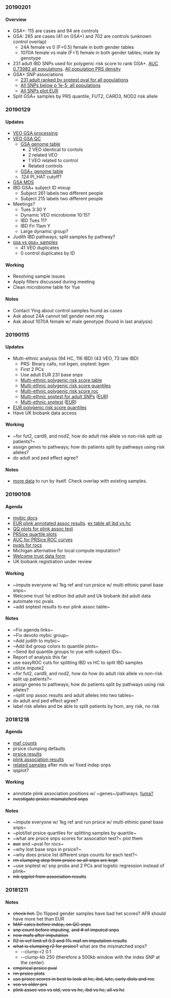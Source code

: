 ### 20190201

#### Overview
* GSA+: 115 are cases and 94 are controls
* GSA: 265 are cases (41 on GSA+) and 702 are controls (unknown control overlap)
    * 24A female vs 0 (F=0.5) female in both gender tables
    * 1070A female vs male (F=1) female in both gender tables; male by genotype
* 231 adult IBD SNPs used for polygenic risk score to rank GSA+. [AUC 0.73982 all populations](https://github.com/samesense/ibd-gwas/blob/master/writeup/plots/all.tpop.prs.roc.png). [All population PRS density](https://github.com/samesense/ibd-gwas/blob/master/writeup/plots/all.tpop.prs.density.png)
* GSA+ SNP associations
    * [231 adult ranked by snptest pval for all populations](https://github.com/samesense/ibd-gwas/blob/master/writeup/tables/adult.all.tpop.assoc.csv)
    * [All SNPs below p 1e-5; all populations](https://github.com/samesense/ibd-gwas/blob/master/writeup/tables/ped.all.tpop.assoc.csv)
    * [All SNPs plot EUR](https://github.com/samesense/ibd-gwas/blob/master/writeup/plots/manhattan.all.png)
* Split GSA+ samples by PRS quantile, FUT2, CARD3, NOD2 risk allele

### 20190129

#### Updates
* [VEO GSA processing](https://github.com/samesense/ibd-gwas/blob/master/writeup/methods.md#veo-gsa-snp-filters)
* [VEO GSA QC](https://github.com/samesense/ibd-gwas/blob/master/writeup/methods.md#veo-gsa-qc)
    * [GSA genome table](https://docs.google.com/spreadsheets/d/1QK4bAMm4bZqctnldZjs5Jwbs1MiOqzWwflRetY1-RW0/edit#gid=301566719)
        * 2 VEO identical to contols
        * 2 related VEO
        * 1 VEO related to control
        * Related controls
    * [GSA+ genome table](https://docs.google.com/spreadsheets/d/1CFsaf5nz1TcppBgqOd4VkWKGRO2t1xmxFcfQC6oYsjw/edit#gid=1911340057)
    * .124 PI_HAT cutoff?
* [GSA MDS](https://github.com/samesense/ibd-gwas/blob/master/writeup/plots/hapmap_mds.gsa.png)  
* IBD GSA+ subject ID mixup
    * Subject 261 labels two different people
    * Subject 215 labels two different people
* Meetings?
    * Tues 3:30 Y
    * Dynamic VEO microbiome 10:15?
    * IBD Tues 11?
    * IBD Fri 11am Y
    * Large dynamic group?
* Judith IBD pathways; split samples by pathway?
* [gsa vs gsa+ samples](https://docs.google.com/spreadsheets/d/1T5TmfiabuY-EuKc16Dmynmtao7TAAqAqU-z_hBAHQnI/edit#gid=186652860)
    * 41 VEO duplicates
    * 0 control duplicates by ID

#### Working
* Resolving sample issues
* Apply filters discussed during meeting
* Clean microbiome table for Yue

#### Notes
* Contact Ying about control samples found as cases
* Ask about 24A cannot tell gender next mtg
* Ask about 1070A female w/ male genotype (found in last analysis)

### 20190115

#### Updates
* Multi-ethnic analysis (94 HC, 116 IBD) (43 VEO, 73 late IBD)
    * PRS: Binary calls, not bgen, snptest: bgen
    * First 2 PCs
    * Use adult EUR 231 base snps
    * [Multi-ethnic polygenic risk score table](tables/prs.tpop.md)
    * [Multi-ethnic polygenic risk score quantiles](plots/all.tpop.prs.quantiles.png)
    * [Multi-ethnic polygenic risk score roc](plots/all.tpop.prs.roc.png)
    * [Multi-ethnic snptest for adult SNPs](tables/adult.all.tpop.assoc.csv) ([EUR](tables/adult.all.eur.assoc.csv))
    * [Multi-ethnic snptest](tables/ped.all.tpop.assoc.csv) ([EUR](tables/ped.all.eur.assoc.csv))
* [EUR polygenic risk score quantiles](plots/all.eur.prs.quantiles.png)
* Have UK biobank data access

#### Working
* ~for fut2, card9, and nod2, how do adult risk allele vs non-risk split up patients?~
* assign genes to pathways; how do patients split by pathways using risk alleles?
* do adult and ped effect agree?

#### Notes
* [more data](https://mail.google.com/mail/u/0/#inbox/FMfcgxwBVDKqJbCSJrRCzNkLHvWCjNGc) to run by itself. Check overlap with existing samples.

### 20190108

#### Agenda
* [mybic docs](http://mybic.chop.edu/labs/devoto_lab/ibd-gwas/)
* [EUR plink annotated assoc results](http://mybic.chop.edu/labs/devoto_lab/ibd-gwas/). [ex table all ibd vs hc](tables/all.eur.assoc.csv)
* [QQ plots for plink assoc test](https://github.com/samesense/ibd-gwas/blob/master/writeup/methods.md#associations)
* [PRSice quartile plots](https://github.com/samesense/ibd-gwas/blob/master/writeup/methods.md#polygenic-risk-score)
* [AUC for PRSice ROC curves](https://github.com/samesense/ibd-gwas/blob/master/writeup/tables/prs.md)
* [pvals for rocs](https://github.com/samesense/ibd-gwas/blob/master/writeup/methods.md#polygenic-risk-score)
* Michigan alternative for local compute imputation?
* [Welcome trust data form](https://www.dropbox.com/s/u60f4i2uhh7jtmc/Screenshot%202019-01-08%2014.15.14.png?dl=0)
* UK biobank registration under review

#### Working
* ~impute everyone w/ 1kg ref and run prsice w/ multi ethinic panel base snps~
* Welcome trust 1st edition ibd adult and Uk biobank ibd adult data
* automate roc pvals
* ~add snptest results to eur plink assoc table~

#### Notes
* ~Fix agenda links~
* ~Fix devoto mybic group~
* ~Add judith to mybic~
* ~Add ibd group colors to quantile plots~
* ~Send ibd quantile groups to yue with subject IDs~
* Report of analysis this far
* use easyROC cuts for splitting IBD vs HC to split IBD samples
* utilize impute2
* ~for fut2, card9, and nod2, how do how do adult risk allele vs non-risk split up patients?~
* assign genes to pathways; how do patients split by pathways using risk alleles?
* ~split snp assoc results and adult alleles into two tables~
* do adult and ped effect agree?
* label risk alleles and be able to split patients by hom, any risk, no risk

### 20181218

#### Agenda
* [maf counts](tables/maf.md)
* prsice clumping defaults
* [prsice results](methods.md#polygenic-risk-score)
* [plink association results](methods.md#associations)
* [related samples](log.md#20181217) after mds w/ fixed indep snps
* qqplot?

#### Working
* annotate plink association positions w/ ~genes~/pathways. [fuma?](https://www.nature.com/articles/s41467-017-01261-5)
* ~~nvestigate prsice mismatched snps~~

#### Notes
* ~impute everyone w/ 1kg ref and run prsice w/ multi ethinic panel base snps~
* ~plot/list prsice quartiles for splitting samples by quartile~
* ~what are prsice snps scores for assocation test?~ plot them
* ~~auc~~ and ~pval for rocs~
* ~why lost base snps in prsice?~
* ~why does prsice list different snps counts for each test?~
* ~~rm clumping step from prsice so all snps are kept~~
* ~use snptest w/ snp probs and 2 PCs and logistic regression instead of plink~
* ~~mk qqplot from association results~~

### 20181211

#### Notes
* ~~check het.~~ Do flipped gender samples have bad het scores? AFR should have more het than EUR
* ~~MAF calcs before indep, on QC snps~~
* ~~snp count before imputing~~, ~~and # of imputed snps~~
* ~~new mafs after imputation~~
* ~~R2 in vcf limit of 0.3 and 1% maf on imputation results~~
* ~~what is clumping r2 for prsice?~~ what are the mismatched snps?
    * --clump-r2 0.1
    * --clump-kb 250 (therefore a 500kb window with the index SNP at the center)
* ~~empirical prsice pval~~
* ~~rm prsice plots~~
* ~~use prsice scores in best to look at hc, ibd, late, early dists and roc~~
* ~~veo vs older prs~~
* ~~plink assoc veo vs old, veo vs hc, ibd vs hc, all vs hc~~
